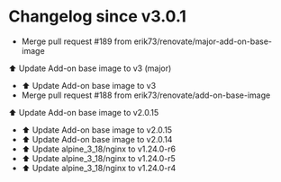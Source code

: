 # Changelog since v3.0.1
- Merge pull request #189 from erik73/renovate/major-add-on-base-image

⬆️ Update Add-on base image to v3 (major) 
- ⬆️ Update Add-on base image to v3 
- Merge pull request #188 from erik73/renovate/add-on-base-image

⬆️ Update Add-on base image to v2.0.15 
- ⬆️ Update Add-on base image to v2.0.15 
- ⬆️ Update Add-on base image to v2.0.14 
- ⬆️ Update alpine_3_18/nginx to v1.24.0-r6 
- ⬆️ Update alpine_3_18/nginx to v1.24.0-r5 
- ⬆️ Update alpine_3_18/nginx to v1.24.0-r4 
